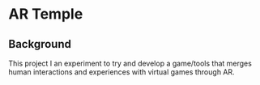 # AR Temple

## Background
This project I an experiment to try and develop a game/tools that merges human interactions and experiences with virtual games through AR.
